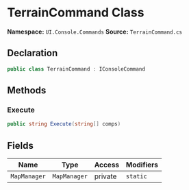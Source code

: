 # TerrainCommand Class

**Namespace:** `UI.Console.Commands`
**Source:** `TerrainCommand.cs`

## Declaration

```csharp
public class TerrainCommand : IConsoleCommand
```

## Methods

### Execute

```csharp
public string Execute(string[] comps)
```

## Fields

| Name | Type | Access | Modifiers |
|------|------|--------|-----------|
| `MapManager` | `MapManager` | private | `static` |

